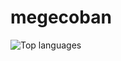 # megecoban

![Top languages](https://github-readme-stats.vercel.app/api/top-langs/?username=megecoban&hide=html&theme=tokyonight)
